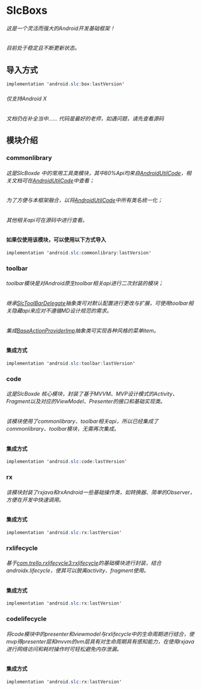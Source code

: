 # SlcBoxs
###### 这是一个灵活而强大的Android开发基础框架！
###### 目前处于稳定且不断更新状态。
## 导入方式
````java
implementation 'android.slc:box:lastVersion'
````
###### 仅支持Android X
###### 文档仍在补全当中…… 代码是最好的老师，如遇问题，请先查看源码
## 模块介绍
### commonlibrary
###### 这是SlcBoxde 中的常用工具类模块，其中80%Api均来自[AndroidUtilCode](https://github.com/Blankj/AndroidUtilCode "AndroidUtilCode")，相关文档可在[AndroidUtilCode](https://github.com/Blankj/AndroidUtilCode "AndroidUtilCode")中查看；
###### 为了方便与本框架融合，以将[AndroidUtilCode](https://github.com/Blankj/AndroidUtilCode "AndroidUtilCode")中所有类名统一化；
###### 其他相关api可在源码中进行查看。
#### 如果仅使用该模块，可以使用以下方式导入
````java
implementation 'android.slc:commonlibrary:lastVersion'
````
### toolbar
###### toolbar模块是对Android原生toolbar相关api进行二次封装的模块；
###### 继承[SlcToolBarDelegate](https://github.com/sunlunchang1994/SlcBoxs/blob/master/toolbar/src/main/java/android/slc/toolbar/SlcToolBarDelegate.java "SlcToolBarDelegate")抽象类可对默认配置进行更改与扩展，可使用toolbar相关隐藏api来应对不遵循MD设计规范的需求。
###### 集成[BaseActionProviderImp](https://github.com/sunlunchang1994/SlcBoxs/blob/master/toolbar/src/main/java/androidx/core/view/BaseActionProviderImp.java "BaseActionProviderImp")抽象类可实现各种风格的菜单item。
#### 集成方式
````java
implementation 'android.slc:toolbar:lastVersion'
````
### code
###### 这是SlcBoxde 核心模块，封装了基于MVVM、MVP设计模式的Activity、Fragment以及对应的ViewModel、Presenter的接口和基础实现类。
###### 该模块使用了commonlibrary、toolbar相关api，所以已经集成了commonlibrary、toolbar模块，无需再次集成。
#### 集成方式
````java
implementation 'android.slc:code:lastVersion'
````
### rx
###### 该模块封装了rxjava和rxAndroid一些基础操作类，如转换器、简单的Observer，方便在开发中快速调用。
#### 集成方式
````java
implementation 'android.slc:rx:lastVersion'
````
### rxlifecycle
###### 基于[com.trello.rxlifecycle3:rxlifecycle](https://github.com/trello/RxLifecycle "com.trello.rxlifecycle3:rxlifecycle")的基础模块进行封装，结合androidx.lifecycle，使其可以脱离activity、fragment使用。
#### 集成方式
````java
implementation 'android.slc:rx:lastVersion'
````
### codelifecycle
###### 将code模块中的presenter和viewmodel与rxlifecycle中的生命周期进行结合，使mvp得presenter层和mvvm的vm层具有对生命周期具有感知能力，在使用rxjava进行网络访问和耗时操作时可轻松避免内存泄漏。
#### 集成方式
````java
implementation 'android.slc:rx:lastVersion'
````